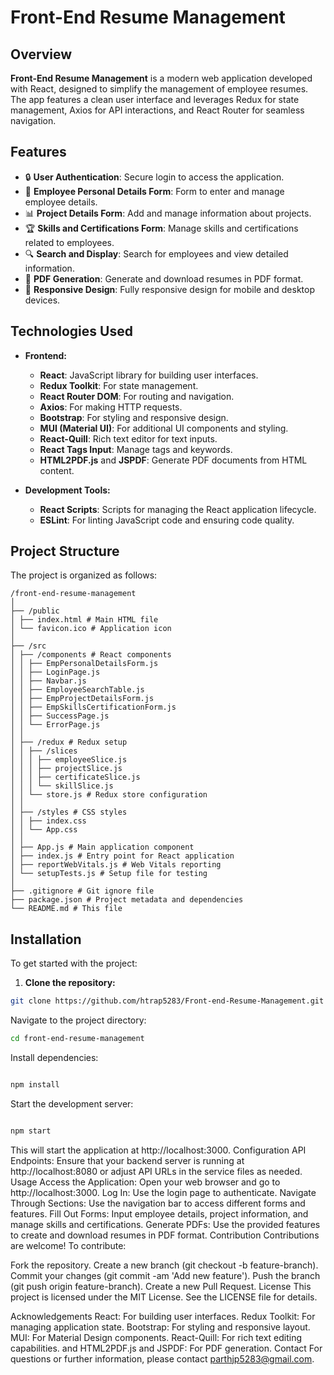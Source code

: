 # Front-End Resume Management

## Overview

**Front-End Resume Management** is a modern web application developed with React, designed to simplify the management of employee resumes. The app features a clean user interface and leverages Redux for state management, Axios for API interactions, and React Router for seamless navigation.

## Features

- 🔒 **User Authentication**: Secure login to access the application.
- 📝 **Employee Personal Details Form**: Form to enter and manage employee details.
- 📊 **Project Details Form**: Add and manage information about projects.
- 🏆 **Skills and Certifications Form**: Manage skills and certifications related to employees.
- 🔍 **Search and Display**: Search for employees and view detailed information.
- 📄 **PDF Generation**: Generate and download resumes in PDF format.
- 📱 **Responsive Design**: Fully responsive design for mobile and desktop devices.

## Technologies Used

- **Frontend:**

  - **React**: JavaScript library for building user interfaces.
  - **Redux Toolkit**: For state management.
  - **React Router DOM**: For routing and navigation.
  - **Axios**: For making HTTP requests.
  - **Bootstrap**: For styling and responsive design.
  - **MUI (Material UI)**: For additional UI components and styling.
  - **React-Quill**: Rich text editor for text inputs.
  - **React Tags Input**: Manage tags and keywords.
  - **HTML2PDF.js** and **JSPDF**: Generate PDF documents from HTML content.

- **Development Tools:**
  - **React Scripts**: Scripts for managing the React application lifecycle.
  - **ESLint**: For linting JavaScript code and ensuring code quality.

## Project Structure

The project is organized as follows:

```
/front-end-resume-management
│
├── /public
│ ├── index.html # Main HTML file
│ └── favicon.ico # Application icon
│
├── /src
│ ├── /components # React components
│ │ ├── EmpPersonalDetailsForm.js
│ │ ├── LoginPage.js
│ │ ├── Navbar.js
│ │ ├── EmployeeSearchTable.js
│ │ ├── EmpProjectDetailsForm.js
│ │ ├── EmpSkillsCertificationForm.js
│ │ ├── SuccessPage.js
│ │ └── ErrorPage.js
│ │
│ ├── /redux # Redux setup
│ │ ├── /slices
│ │ │ ├── employeeSlice.js
│ │ │ ├── projectSlice.js
│ │ │ ├── certificateSlice.js
│ │ │ └── skillSlice.js
│ │ └── store.js # Redux store configuration
│ │
│ ├── /styles # CSS styles
│ │ ├── index.css
│ │ └── App.css
│ │
│ ├── App.js # Main application component
│ ├── index.js # Entry point for React application
│ ├── reportWebVitals.js # Web Vitals reporting
│ └── setupTests.js # Setup file for testing
│
├── .gitignore # Git ignore file
├── package.json # Project metadata and dependencies
└── README.md # This file
```

## Installation

To get started with the project:

1. **Clone the repository:**

```bash
git clone https://github.com/htrap5283/Front-end-Resume-Management.git
```

Navigate to the project directory:

```bash
cd front-end-resume-management
```

Install dependencies:

```bash

npm install
```

Start the development server:

```bash

npm start
```

This will start the application at http://localhost:3000.
Configuration
API Endpoints: Ensure that your backend server is running at http://localhost:8080 or adjust API URLs in the service files as needed.
Usage
Access the Application: Open your web browser and go to http://localhost:3000.
Log In: Use the login page to authenticate.
Navigate Through Sections: Use the navigation bar to access different forms and features.
Fill Out Forms: Input employee details, project information, and manage skills and certifications.
Generate PDFs: Use the provided features to create and download resumes in PDF format.
Contribution
Contributions are welcome! To contribute:

Fork the repository.
Create a new branch (git checkout -b feature-branch).
Commit your changes (git commit -am 'Add new feature').
Push the branch (git push origin feature-branch).
Create a new Pull Request.
License
This project is licensed under the MIT License. See the LICENSE file for details.

Acknowledgements
React: For building user interfaces.
Redux Toolkit: For managing application state.
Bootstrap: For styling and responsive layout.
MUI: For Material Design components.
React-Quill: For rich text editing capabilities.
and
HTML2PDF.js and JSPDF: For PDF generation.
Contact
For questions or further information, please contact parthjp5283@gmail.com.
